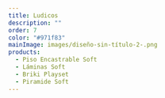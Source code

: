 ```yaml
---
title: Ludicos
description: ""
order: 7
color: "#971f83"
mainImage: images/diseño-sin-título-2-.png
products:
  - Piso Encastrable Soft
  - Láminas Soft
  - Briki Playset
  - Piramide Soft
---
```

